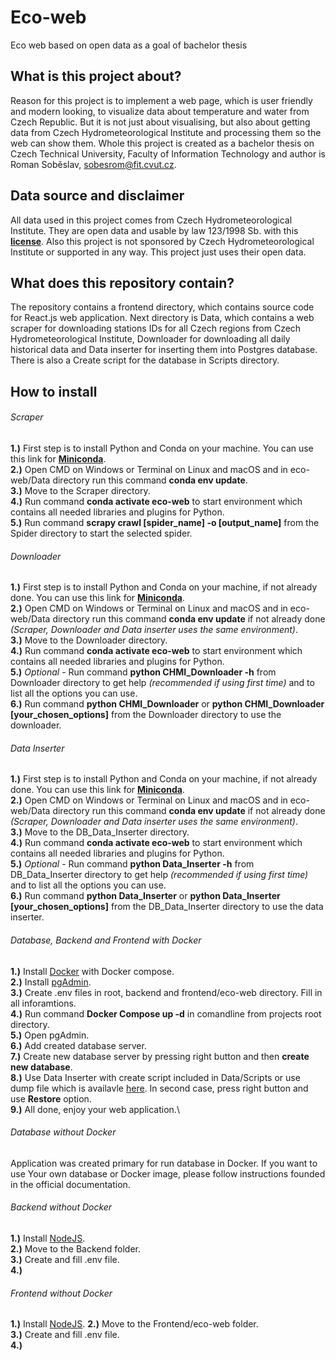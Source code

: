 # Eco-web
Eco web based on open data as a goal of bachelor thesis

## What is this project about?

Reason for this project is to implement a web page, which is user friendly and modern looking, to visualize data about temperature and water from Czech Republic.
But it is not just about visualising, but also about getting data from Czech Hydrometeorological Institute and processing them so the web can show them. Whole this project
is created as a bachelor thesis on Czech Technical University, Faculty of Information Technology and author is Roman Soběslav, <sobesrom@fit.cvut.cz>.

## Data source and disclaimer

All data used in this project comes from Czech Hydrometeorological Institute. They are open data and usable by law 123/1998 Sb. 
with this **[license](http://portal.chmi.cz/files/portal/docs/meteo/ok/denni_data/Podminky_uziti_udaju.pdf)**. Also this project is not sponsored by 
Czech Hydrometeorological Institute or supported in any way. This project just uses their open data.

## What does this repository contain?

The repository contains a frontend directory, which contains source code for React.js web application. Next directory is Data, which contains a web scraper for downloading stations IDs for all Czech regions from Czech Hydrometeorological Institute, Downloader for downloading all daily historical data and Data inserter for inserting them into Postgres database. There is also a Create script for the database in Scripts directory.

## How to install

###### Scraper
**1.)** First step is to install Python and Conda on your machine. You can use this link for **[Miniconda](https://docs.conda.io/en/latest/miniconda.html)**.\
**2.)** Open CMD on Windows or Terminal on Linux and macOS and in eco-web/Data directory run this command **conda env update**.\
**3.)** Move to the Scraper directory.\
**4.)** Run command **conda activate eco-web** to start environment which contains all needed libraries and plugins for Python.\
**5.)** Run command **scrapy crawl [spider_name] -o [output_name]** from the Spider directory to start the selected spider.

###### Downloader
**1.)** First step is to install Python and Conda on your machine, if not already done. You can use this link for **[Miniconda](https://docs.conda.io/en/latest/miniconda.html)**.\
**2.)** Open CMD on Windows or Terminal on Linux and macOS and in eco-web/Data directory run this command **conda env update** if not already done *(Scraper, Downloader and Data inserter uses the same environment)*.\
**3.)** Move to the Downloader directory.\
**4.)** Run command **conda activate eco-web** to start environment which contains all needed libraries and plugins for Python.\
**5.)** *Optional* - Run command **python CHMI_Downloader -h** from Downloader directory to get help  *(recommended if using first time)* and to list all the options you can use.\
**6.)** Run command **python CHMI_Downloader** or **python CHMI_Downloader [your_chosen_options]** from the Downloader directory to use the downloader.

###### Data Inserter
**1.)** First step is to install Python and Conda on your machine, if not already done. You can use this link for **[Miniconda](https://docs.conda.io/en/latest/miniconda.html)**.\
**2.)** Open CMD on Windows or Terminal on Linux and macOS and in eco-web/Data directory run this command **conda env update** if not already done *(Scraper, Downloader and Data inserter uses the same environment)*.\
**3.)** Move to the DB_Data_Inserter directory.\
**4.)** Run command **conda activate eco-web** to start environment which contains all needed libraries and plugins for Python.\
**5.)** *Optional* - Run command **python Data_Inserter -h** from DB_Data_Inserter directory to get help  *(recommended if using first time)* and to list all the options you can use.\
**6.)** Run command **python Data_Inserter** or **python Data_Inserter [your_chosen_options]** from the DB_Data_Inserter directory to use the data inserter.

###### Database, Backend and Frontend with Docker
**1.)** Install [Docker](https://www.docker.com/) with Docker compose.\
**2.)** Install [pgAdmin](https://www.pgadmin.org/).\
**3.)** Create .env files in root, backend and frontend/eco-web directory. Fill in all inforamtions.\
**4.)** Run command **Docker Compose up -d** in comandline from projects root directory.\
**5.)** Open pgAdmin.\
**6.)** Add created database server.\
**7.)** Create new database server by pressing right button and then **create new database**.\
**8.)** Use Data Inserter with create script included in Data/Scripts or use dump file which is availavle [here](https://owncloud.cesnet.cz/index.php/s/qnZhs7KeP3eXaLr). In second case, press right button and use **Restore** option.\
**9.)** All done, enjoy your web application.\

###### Database without Docker
Application was created primary for run database in Docker. If you want to use Your own database or Docker image, please follow instructions founded in the official documentation.

###### Backend without Docker
**1.)** Install [NodeJS](https://nodejs.org/en/).\
**2.)** Move to the Backend folder.\
**3.)** Create and fill .env file.\
**4.)**

###### Frontend without Docker
**1.)** Install [NodeJS](https://nodejs.org/en/).
**2.)** Move to the Frontend/eco-web folder.\
**3.)** Create and fill .env file.\
**4.)**
